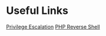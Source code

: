 # Useful Links

[Privilege Escalation](https://gtfobins.github.io/)
[PHP Reverse Shell](https://github.com/pentestmonkey/php-reverse-shell)